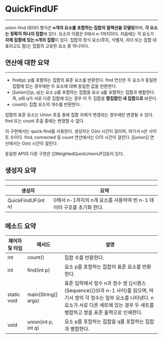 # QuickFindUF
---
union-find 데이터 형식은 **n개의 요소를 포함하는 집합의 컬렉션을 모델링**하며, **각 요소는 정확히 하나의 집합**에 있다. 요소의 이름은 0에서 n-1까지이다. 처음에는 각 요소가 **자체 집합에 있는 n개의 집합**이 있다. 집합의 정식 요소(루트, 식별자, 리더 또는 집합 대표라고도 함)는 집합의 고유한 요소 중 하나이다.

## 연산에 대한 요약
---
- find(p): p를 포함하는 집합의 표준 요소를 반환한다. find 연산은 두 요소가 동일한 집합에 있는 경우에만 두 요소에 대해 동일한 값을 반환한다.
- [[union]](p, q)는 요소 p를 포함하는 집합을 요소 q를 포함하는 집합과 병합한다. 즉, p와 q가 서로 다른 집합에 있는 경우 이 두 집합을 **합집합인 새 집합으로** 바꾼다.
- count(): 집합 요소의 개수를 반환한다.

집합의 표준 요소는 Union 호출 중에 집합 자체가 변경되는 경우에만 변경될 수 있다. find 또는 count 호출 중에는 변경할 수 없다.

이 구현에서는 quick-find를 사용한다. 생성자는 O(n) 시간이 걸리며, 여기서 n은 사이트 수이다. find, connected 및 count 연산에서는 O(1) 시간이 걸린다. [[union]] 연산에서는 O(n) 시간이 걸린다.

동일한 API의 다른 구현은 [[WeightedQuickUnionUF]]등이 있다.

## 생성자 요약
---
| 생성자             | 요약 |
| ------------------ | ---- |
| QuickFindUF(int n) | 0에서  n-1까지의 n개 요소를 사용하여 빈 n-1 데이터 구조를 초기화 한다.     |

## 메소드 요약
| 제어자 및 타입 | 메서드              | 설명                                                                                                                                                                                                         |
| -------------- | ------------------- | ------------------------------------------------------------------------------------------------------------------------------------------------------------------------------------------------------------ |
| int            | count()             | 집합 수를 반환한다.                                                                                                                                                                                          |
| int            | find(int p)         | 요소 p를 포함하는 집합의 표준 요소를 반환한다.                                                                                                                                                               |
| static void    | main(String[] args) | 표준 입력에서 정수 n과 정수 쌍 [[시퀀스 (Sequence)]](0과 n-1 사이)를 읽으며, 여기서 쌍의 각 정수는 일부 요소를 나타낸다. n 요소가 서로 다른 세트에 있는 경우 두 세트를 병합하고 쌍을 표준 출력으로 인쇄한다. |
| void           | union(int p, int q) | 요소 p를 포함하는 집합을 q를 포함하는 집합과 병합한다.                                                                                                                                                       |               |                     |                                                                                                                                                                                                              |
